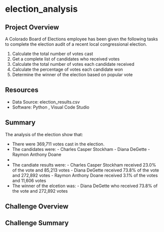 # election_analysis

## Project Overview
A Colorado Board of Elections employee has been given the following tasks to complete the election audit of a recent local congressional election.

1. Calculate the total number of votes cast
2. Get a complete list of candidates who received votes
3. Calculate the total number of votes each candidate received
4. Calculate the percentage of votes each candidate won
5. Determine the winner of the election based on popular vote

## Resources 
- Data Source: election_results.csv
- Software: Python , Visual Code Studio 

## Summary
The analysis of the election show that:
- There were 369,711 votes cast in the election.
- The candidates were:
      - Charles Casper Stockham
      - Diana DeGette
      - Raymon Anthony Doane
- 
- The candiate results were:
      - Charles Casper Stockham received 23.0% of the vote and 85,213 votes
      - Diana DeGette received 73.8% of the vote and 272,892 votes
      - Raymon Anthony Doane received 3.1% of the votes and 11,606 votes
- The winner of the elcetion was:
      - Diana DeGette who received 73.8% of the vote and 272,892 votes

## Challenge Overview

## Challenge Summary

